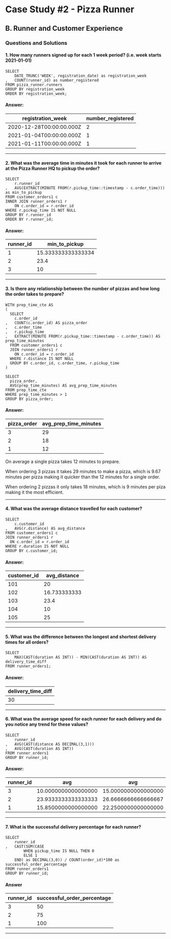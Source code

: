 # Case Study #2 - Pizza Runner

## B. Runner and Customer Experience

### Questions and Solutions

#### 1. How many runners signed up for each 1 week period? (i.e. week starts 2021-01-01)

```
SELECT
	DATE_TRUNC('WEEK', registration_date) as registration_week
,	COUNT(runner_id) as number_registered
FROM pizza_runner.runners
GROUP BY registration_week
ORDER BY registration_week;
```

#### Answer:

| registration_week        | number_registered |
| ------------------------ | ----------------- |
| 2020-12-28T00:00:00.000Z | 2                 |
| 2021-01-04T00:00:00.000Z | 1                 |
| 2021-01-11T00:00:00.000Z | 1                 |

---

#### 2. What was the average time in minutes it took for each runner to arrive at the Pizza Runner HQ to pickup the order?

```
SELECT
	r.runner_id
,	AVG(EXTRACT(MINUTE FROM(r.pickup_time::timestamp - c.order_time))) as min_to_pickup
FROM customer_orders1 c
INNER JOIN runner_orders1 r
	ON c.order_id = r.order_id
WHERE r.pickup_time IS NOT NULL
GROUP BY r.runner_id
ORDER BY r.runner_id;
```

#### Answer:

| runner_id | min_to_pickup      |
| --------- | ------------------ |
| 1         | 15.333333333333334 |
| 2         | 23.4               |
| 3         | 10                 |

---

#### 3. Is there any relationship between the number of pizzas and how long the order takes to prepare?

```
WITH prep_time_cte AS
(
  SELECT 
    c.order_id
,	COUNT(c.order_id) AS pizza_order
,	c.order_time
,	r.pickup_time
,	EXTRACT(MINUTE FROM(r.pickup_time::timestamp - c.order_time)) AS prep_time_minutes
  FROM customer_orders1 c
  JOIN runner_orders1 r
    ON c.order_id = r.order_id
  WHERE r.distance IS NOT NULL
  GROUP BY c.order_id, c.order_time, r.pickup_time
)

SELECT 
  pizza_order, 
  AVG(prep_time_minutes) AS avg_prep_time_minutes
FROM prep_time_cte
WHERE prep_time_minutes > 1
GROUP BY pizza_order;
```

#### Answer:

| pizza_order | avg_prep_time_minutes |
| ----------- | --------------------- |
| 3           | 29                    |
| 2           | 18                    |
| 1           | 12                    |

On average a single pizza takes 12 minutes to prepare.

When ordering 3 pizzas it takes 29 minutes to make a pizza, which is 9.67 minutes per pizza making it quicker than the 12 minutes for a single order.

When ordering 2 pizzas it only takes 18 minutes, which is 9 minutes per piza making it the most efficient.

---

#### 4. What was the average distance travelled for each customer?

```
SELECT 
	c.customer_id
,	AVG(r.distance) AS avg_distance
FROM customer_orders1 c
JOIN runner_orders1 r
  ON c.order_id = r.order_id
WHERE r.duration IS NOT NULL
GROUP BY c.customer_id;
```

#### Answer:

| customer_id | avg_distance |
| ----------- | ------------ |
| 101         | 20           |
| 102         | 16.733333333 |
| 103         | 23.4         |
| 104         | 10           |
| 105         | 25           |

---

#### 5. What was the difference between the longest and shortest delivery times for all orders?

```
SELECT
    MAX(CAST(duration AS INT)) - MIN(CAST(duration AS INT)) AS delivery_time_diff
FROM runner_orders1;
```

#### Answer:

| delivery_time_diff |
| ------------------ |
| 30                 |

---
#### 6. What was the average speed for each runner for each delivery and do you notice any trend for these values?

```
SELECT 
	runner_id
,	AVG(CAST(distance AS DECIMAL(3,1)))
,	AVG(CAST(duration AS INT))
FROM runner_orders1
GROUP BY runner_id;
```

#### Answer:

| runner_id | avg                 | avg                 |
| --------- | ------------------- | ------------------- |
| 3         | 10.0000000000000000 | 15.0000000000000000 |
| 2         | 23.9333333333333333 | 26.6666666666666667 |
| 1         | 15.8500000000000000 | 22.2500000000000000 |

---

#### 7. What is the successful delivery percentage for each runner?

```
SELECT 
	runner_id
,	CAST(SUM(CASE
        WHEN pickup_time IS NULL THEN 0
        ELSE 1
    END) as DECIMAL(3,0)) / COUNT(order_id)*100 as successful_order_percentage
FROM runner_orders1
GROUP BY runner_id;
```

#### Answer

| runner_id | successful_order_percentage |
| --------- | --------------------------- |
| 3         | 50                          |
| 2         | 75                          |
| 1         | 100                         |

---

